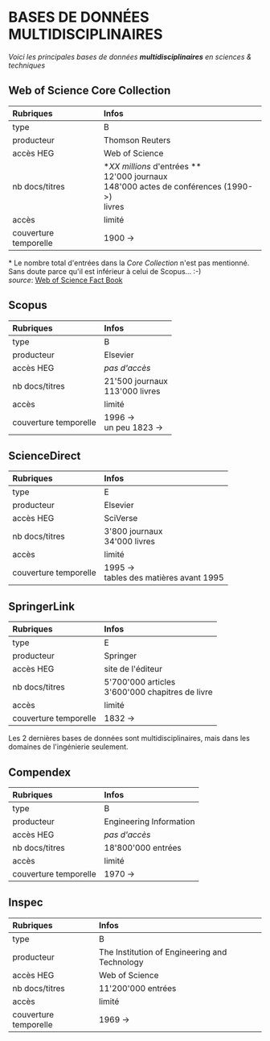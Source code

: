# BASES DE DONNÉES MULTIDISCIPLINAIRES

*Voici les principales bases de données **multidisciplinaires** en sciences & techniques*   

## Web of Science Core Collection

| Rubriques | Infos |
| :-------- | :---- |
| type | B |
| producteur | Thomson Reuters |
| accès HEG | Web of Science |
| nb docs/titres | **XX millions* d'entrées **<br/>12'000 journaux <br/>148'000 actes de conférences (1990->) <br/>livres |
| accès | limité |
| couverture temporelle | 1900 -> |

\* Le nombre total d'entrées dans la *Core Collection* n'est pas mentionné. Sans doute parce qu'il est inférieur à celui de Scopus... :-)   
*source*: [Web of Science Fact Book](http://images.info.science.thomsonreuters.biz/Web/ThomsonReutersScience/%7bd6b7faae-3cc2-4186-8985-a6ecc8cce1ee%7d_Crv_WoS_Upsell_Factbook_A4_FA_LR_edits.pdf)

## Scopus

| Rubriques | Infos |
| :-------- | :---- |
| type | B |
| producteur | Elsevier |
| accès HEG | *pas d'accès* |
| nb docs/titres | 21'500 journaux <br/>113'000 livres |
| accès | limité |
| couverture temporelle | 1996 -> <br/>un peu 1823 -> |

## ScienceDirect

| Rubriques | Infos |
| :-------- | :---- |
| type | E |
| producteur | Elsevier |
| accès HEG | SciVerse |
| nb docs/titres | 3'800 journaux <br/>34'000 livres |
| accès | limité |
| couverture temporelle | 1995 -> <br/>tables des matières avant 1995 |

## SpringerLink

| Rubriques | Infos |
| :-------- | :---- |
| type | E |
| producteur | Springer |
| accès HEG | site de l'éditeur |
| nb docs/titres | 5'700'000 articles <br/>3'600'000 chapitres de livre |
| accès | limité |
| couverture temporelle | 1832 -> |

Les 2 dernières bases de données sont multidisciplinaires, mais dans les domaines de l'ingénierie seulement.   

## Compendex

| Rubriques | Infos |
| :-------- | :---- |
| type | B |
| producteur | Engineering Information |
| accès HEG | *pas d'accès* |
| nb docs/titres | 18'800'000 entrées |
| accès | limité |
| couverture temporelle | 1970 -> |

## Inspec

| Rubriques | Infos |
| :-------- | :---- |
| type | B |
| producteur | The Institution of Engineering and Technology |
| accès HEG | Web of Science |
| nb docs/titres | 11'200'000 entrées |
| accès | limité |
| couverture temporelle | 1969 -> |
